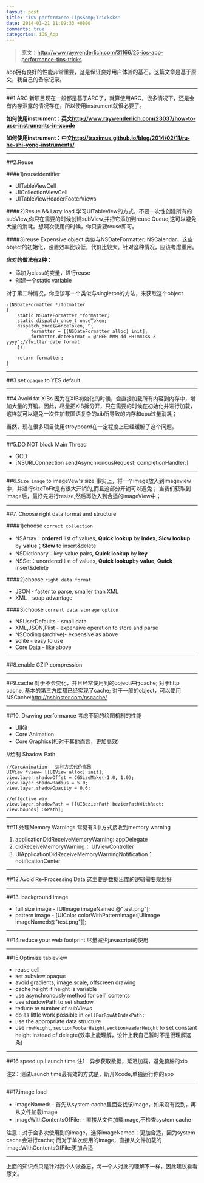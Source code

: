 ```yaml
---
layout: post
title: "iOS performance Tips&amp;Tricksks"
date: 2014-01-21 11:09:33 +0800
comments: true
categories: iOS_App
---
```

>原文：<http://www.raywenderlich.com/31166/25-ios-app-performance-tips-tricks>

app拥有良好的性能非常重要，这是保证良好用户体验的基石。这篇文章是基于原文，我自己的备忘记录。<!--more-->

----------------

##1.ARC
新项目现在一般都是基于ARC了，就算使用ARC，很多情况下，还是会有内存泄露的情况存在，所以使用instrument就很必要了。

**如何使用instrument：英文<http://www.raywenderlich.com/23037/how-to-use-instruments-in-xcode>**

**如何使用instrument：中文<http://traximus.github.io/blog/2014/02/11/ru-he-shi-yong-instruments/>**


---------

##2.Reuse

####1)reuseidentifier
* UITableViewCell
* UICollectionViewCell
* UITableViewHeaderFooterViews

####2)Resue && Lazy load
学习UITableView的方式，不要一次性创建所有的subView,你只在需要的时候创建subView,并把它添加到reuse Queue;这可以避免大量的消耗。想啊次使用的时候，你只需要reuse即可。

####3)reuse Expensive object
类似与NSDateFormatter, NSCalendar，这些object的初始化，设置效率比较低，代价比较大。针对这种情况，应该考虑重用。

**应对的做法有2种：**

* 添加为class的变量，进行reuse
* 创建一个static variable

对于第二种情况，你应该写一个类似与singleton的方法，来获取这个object

```
-(NSDateFormatter *)fotmatter
{
	static NSDateFormatter *formatter;
	static dispatch_once_t onceToken;
	dispatch_once(&onceToken, ^{
		_formatter = [[NSDateFormatter alloc] init];
		_formatter.dateFormat = @"EEE MMM dd HH:mm:ss Z yyyy";//twitter date format
	});
	
	return formatter;
}
```


-------





##3.set `opaque` to YES
default

----


##4.Avoid fat XIBs
因为在XIB初始化的时候，会直接加载所有内容到内存中，增加大量的开销。因此，尽量把XIB拆分开，只在需要的时候在初始化并进行加载，这样就可以避免一次性加载国语复杂的xib所导致的内存和cpu过量消耗；

当然，现在很多项目使用stroyboard在一定程度上已经缓解了这个问题。

-------


##5.DO NOT block Main Thread
* GCD
* [NSURLConnection sendAsynchronousRequest: completionHandler:]

----------


##6.`Size image` to imageVew's size
事实上，将一个image放入到imageview中，并进行sizeToFit是有很大开销的,而且这部分开销可以避免；
当我们获取到image后，最好先进行resize,然后再放入到合适的imageView中；

-------



##7. Choose right data format and structure

####1)choose `correct collection`
* NSArray：**ordered** list of values, **Quick lookup** by **index**, **Slow lookup** by **value**；**Slow** to insert&delete
* NSDictionary：key-value pairs, **Quick lookup** by **key**
* NSSet：unordered list of values, **Quick lookup**by **value**, **Quick** insert&delete



####2)choose `right data format`

* JSON - faster to parse, smaller than XML
* XML - soap advantage


####3)choose `corrent data storage option`
* NSUserDefaults	-	small data
* XML,JSON,Plist	-	expensive operation to store and parse
* NSCoding (archive)-	expensive as above
* sqlite			-	easy to use
* Core Data			-	like above

------------



##8.enable GZIP compression

-------



##9.cache
对于不会变化，并且经常使用到的object进行cache; 对于http cache, 基本的第三方库都已经实现了cache; 对于一般的object，可以使用NSCache:<http://nshipster.com/nscache/>

-----------



##10. Drawing performance
考虑不同的绘图机制的性能

* UIKit
* Core Animation
* Core Graphics(相对于其他而言，更加高效)

//绘制 Shadow Path

```
//CoreAnimation - 这种方式代价高昂
UIView *view= [[UIView alloc] init];
view.layer.shadowOffst = CGSizeMake(-1.0, 1.0);
view.layer.shadowRadius = 5.0;
view.layer.shadowOpacity = 0.6;
```

```
//effective way
view.layer.shadowPath = [[UIBezierPath bezierPathWithRect: view.bounds] CGPath];
```

----------


##11.处理Memory Warnings
常见有3中方式接收到memory warning

1. applicationDidReceiveMemoryWarning: appDelegate
2. didReceiveMemoryWarning：			UIViewController
3. UIApplicationDidReceiveMemoryWarningNotification：notificationCenter

----------


##12.Avoid Re-Processing Data
这主要是数据出库的逻辑需要规划好

--------




##13. background image

* full size image - [UIImage imageNamed:@"test.png"];
* pattern image - [UIColor colorWithPatternImage:[UIImage imageNamed:@"test.png"]];

----------

##14.reduce your web footprint
尽量减少javascript的使用

---------

##15.Optimize tableview
* reuse cell
* set subview opaque
* avoid gradients, image scale, offscreen drawing
* cache height if height is variable
* use asynchronously method for cell' contents
* use shadowPath to set shadow
* reduce te number of subViews
* do as little work possible in `cellForRowAtIndexPath:`
* use the appropriate data structure
* use `rowHeight`, `sectionFooterHeight`,`sectionHeaderHeight` to set constant height instead of delegte(效率上能理解，设计上我自己暂时不是很理解这条)

--------


##16.speed up Launch time
注1：异步获取数据，延迟加载，避免臃肿的xib

注2：测试Launch time最有效的方式是，断开Xcode,单独运行你的app

-------

##17.image load

* imageNamed:				-	首先从system cache里面查找该image，如果没有找到，再从文件加载image
* imageWithContentsOfFile:	-	直接从文件加载image,不检查system cache

注意：对于会多次使用到的image，选择imageNamed：更加合适，因为system cache会进行cache; 而对于单次使用的image，直接从文件加载的imageWithContentsOfFile:更加合适


----------------
上面的知识点只是针对我个人做备忘，每一个人对此的理解不一样，因此建议看看原文。







